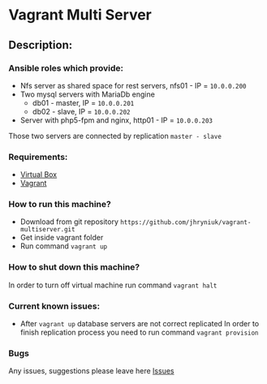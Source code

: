 Vagrant Multi Server
====================
## Description:

### Ansible roles which provide:
* Nfs server as shared space for rest servers, nfs01 - IP = `10.0.0.200`
* Two mysql servers with MariaDb engine
    * db01 - master, IP = `10.0.0.201`
    * db02 - slave, IP = `10.0.0.202`
* Server with php5-fpm and nginx, http01 - IP = `10.0.0.203`

Those two servers are connected by replication `master - slave`

### Requirements:

* [Virtual Box](https://www.virtualbox.org/wiki/Downloads)
* [Vagrant](https://www.vagrantup.com/downloads.html)

### How to run this machine?

* Download from git repository `https://github.com/jhryniuk/vagrant-multiserver.git`
* Get inside vagrant folder
* Run command `vagrant up`

### How to shut down this machine?

In order to turn off virtual machine run command `vagrant halt`

### Current known issues:

* After `vagrant up` database servers are not correct replicated
In order to finish replication process you need to run command `vagrant provision`

### Bugs

Any issues, suggestions please leave here [Issues](https://github.com/jhryniuk/vagrant-multiserver/issues)